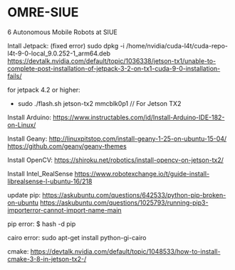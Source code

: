 # OMRE-SIUE
6 Autonomous Mobile Robots at SIUE

Intall Jetpack: (fixed error)
sudo dpkg -i /home/nvidia/cuda-l4t/cuda-repo-l4t-9-0-local_9.0.252-1_arm64.deb
https://devtalk.nvidia.com/default/topic/1036338/jetson-tx1/unable-to-complete-post-installation-of-jetpack-3-2-on-tx1-cuda-9-0-installation-fails/

for jetpack 4.2 or higher:
- sudo ./flash.sh jetson-tx2 mmcblk0p1 // For Jetson TX2

Install Arduino:
https://www.instructables.com/id/Install-Arduino-IDE-182-on-Linux/

Install Geany:
http://linuxpitstop.com/install-geany-1-25-on-ubuntu-15-04/
https://github.com/geany/geany-themes

Install OpenCV:
https://shiroku.net/robotics/install-opencv-on-jetson-tx2/

Install Intel_RealSense
https://www.robotexchange.io/t/guide-install-librealsense-l-ubuntu-16/218

update pip:
https://askubuntu.com/questions/642533/python-pip-broken-on-ubuntu
https://askubuntu.com/questions/1025793/running-pip3-importerror-cannot-import-name-main

pip error:
$ hash -d pip

cairo error:
sudo apt-get install python-gi-cairo

cmake:
https://devtalk.nvidia.com/default/topic/1048533/how-to-install-cmake-3-8-in-jetson-tx2-/
